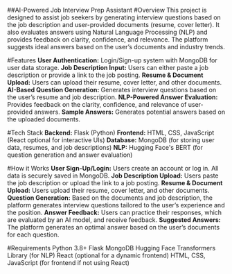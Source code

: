 ##AI-Powered Job Interview Prep Assistant
#Overview
This project is designed to assist job seekers by generating interview questions based on the job description and user-provided documents (resume, cover letter). It also evaluates answers using Natural Language Processing (NLP) and provides feedback on clarity, confidence, and relevance. The platform suggests ideal answers based on the user’s documents and industry trends.

#Features
<strong>User Authentication:</strong> Login/Sign-up system with MongoDB for user data storage.
<strong>Job Description Input:</strong> Users can either paste a job description or provide a link to the job posting.
<strong>Resume & Document Upload:</strong> Users can upload their resume, cover letter, and other documents.
<strong>AI-Based Question Generation:</strong> Generates interview questions based on the user’s resume and job description.
<strong>NLP-Powered Answer Evaluation:</strong> Provides feedback on the clarity, confidence, and relevance of user-provided answers.
<strong>Sample Answers:</strong> Generates potential answers based on the uploaded documents.

#Tech Stack
<strong>Backend:</strong> Flask (Python)
<strong>Frontend:</strong> HTML, CSS, JavaScript (React optional for interactive UIs)
<strong>Database:</strong> MongoDB (for storing user data, resumes, and job descriptions)
<strong>NLP:</strong> Hugging Face's BERT (for question generation and answer evaluation)

#How it Works
<strong>User Sign-Up/Login:</strong> Users create an account or log in. All data is securely saved in MongoDB.
<strong>Job Description Upload:</strong> Users paste the job description or upload the link to a job posting.
<strong>Resume & Document Upload:</strong> Users upload their resume, cover letter, and other documents.
<strong>Question Generation:</strong> Based on the documents and job description, the platform generates interview questions tailored to the user’s experience and the position.
<strong>Answer Feedback:</strong> Users can practice their responses, which are evaluated by an AI model, and receive feedback.
<strong>Suggested Answers:</strong> The platform generates an optimal answer based on the user’s documents for each question.

#Requirements
Python 3.8+
Flask
MongoDB
Hugging Face Transformers Library (for NLP)
React (optional for a dynamic frontend)
HTML, CSS, JavaScript (for frontend if not using React)